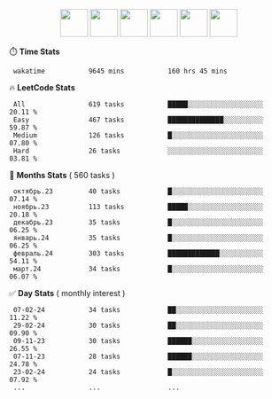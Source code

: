 <div align="center"><img src="https://assets.leetcode.com/static_assets/marketing/2024-50-lg.png" width="50" height="50"> <img src="https://assets.leetcode.com/static_assets/marketing/lg50.png" width="50" height="50"> <img src="https://leetcode.com/static/images/badges/dcc-2024-2.png" width="50" height="50"> <img src="https://leetcode.com/static/images/badges/dcc-2024-1.png" width="50" height="50"> <img src="https://leetcode.com/static/images/badges/dcc-2023-12.png" width="50" height="50"> <img src="https://leetcode.com/static/images/badges/dcc-2023-11.png" width="50" height="50"> </div>

⏱️ **Time Stats**
```text
 wakatime           9645 mins           160 hrs 45 mins     
```

🔥 **LeetCode Stats**
```text
 All                619 tasks           █████░░░░░░░░░░░░░░░░░░░  20.11 %             
 Easy               467 tasks           ██████████████░░░░░░░░░░  59.87 %             
 Medium             126 tasks           █░░░░░░░░░░░░░░░░░░░░░░░  07.80 %             
 Hard               26 tasks            ░░░░░░░░░░░░░░░░░░░░░░░░  03.81 %             
```

👊 **Months Stats** ( 560 tasks )
```text
 октябрь.23         40 tasks            █░░░░░░░░░░░░░░░░░░░░░░░  07.14 %             
 ноябрь.23          113 tasks           █████░░░░░░░░░░░░░░░░░░░  20.18 %             
 декабрь.23         35 tasks            █░░░░░░░░░░░░░░░░░░░░░░░  06.25 %             
 январь.24          35 tasks            █░░░░░░░░░░░░░░░░░░░░░░░  06.25 %             
 февраль.24         303 tasks           █████████████░░░░░░░░░░░  54.11 %             
 март.24            34 tasks            █░░░░░░░░░░░░░░░░░░░░░░░  06.07 %             
```

✅ **Day Stats** ( monthly interest )
```text
 07-02-24           34 tasks            ██░░░░░░░░░░░░░░░░░░░░░░  11.22 %             
 29-02-24           30 tasks            ██░░░░░░░░░░░░░░░░░░░░░░  09.90 %             
 09-11-23           30 tasks            ██████░░░░░░░░░░░░░░░░░░  26.55 %             
 07-11-23           28 tasks            ██████░░░░░░░░░░░░░░░░░░  24.78 %             
 23-02-24           24 tasks            █░░░░░░░░░░░░░░░░░░░░░░░  07.92 %             
 ...                ...                 ...                 
```

